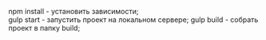 npm install - установить зависимости;   
gulp start - запустить проект на локальном сервере; 
gulp build - собрать проект в папку build;

